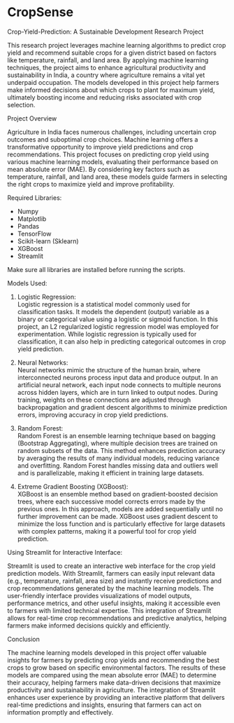# CropSense
Crop-Yield-Prediction: A Sustainable Development Research Project

  This research project leverages machine learning algorithms to predict crop yield and recommend suitable crops for a given district based on factors like temperature, rainfall, and land area. By applying machine learning techniques, the project aims to enhance agricultural productivity and sustainability in India, a country where agriculture remains a vital yet underpaid occupation. The models developed in this project help farmers make informed decisions about which crops to plant for maximum yield, ultimately boosting income and reducing risks associated with crop selection.

Project Overview

  Agriculture in India faces numerous challenges, including uncertain crop outcomes and suboptimal crop choices. Machine learning offers a transformative opportunity to improve yield predictions and crop recommendations. This project focuses on predicting crop yield using various machine learning models, evaluating their performance based on mean absolute error (MAE). By considering key factors such as temperature, rainfall, and land area, these models guide farmers in selecting the right crops to maximize yield and improve profitability.

Required Libraries:
- Numpy
- Matplotlib
- Pandas
- TensorFlow
- Scikit-learn (Sklearn)
- XGBoost
- Streamlit

Make sure all libraries are installed before running the scripts.

Models Used:

1. Logistic Regression:  
   Logistic regression is a statistical model commonly used for classification tasks. It models the dependent (output) variable as a binary or categorical value using a logistic or sigmoid function. In this project, an L2 regularized logistic regression model was employed for experimentation. While logistic regression is typically used for classification, it can also help in predicting categorical outcomes in crop yield prediction.

2. Neural Networks:  
   Neural networks mimic the structure of the human brain, where interconnected neurons process input data and produce output. In an artificial neural network, each input node connects to multiple neurons across hidden layers, which are in turn linked to output nodes. During training, weights on these connections are adjusted through backpropagation and gradient descent algorithms to minimize prediction errors, improving accuracy in crop yield predictions.

3. Random Forest:  
   Random Forest is an ensemble learning technique based on bagging (Bootstrap Aggregating), where multiple decision trees are trained on random subsets of the data. This method enhances prediction accuracy by averaging the results of many individual models, reducing variance and overfitting. Random Forest handles missing data and outliers well and is parallelizable, making it efficient in training large datasets.

4. Extreme Gradient Boosting (XGBoost):  
   XGBoost is an ensemble method based on gradient-boosted decision trees, where each successive model corrects errors made by the previous ones. In this approach, models are added sequentially until no further improvement can be made. XGBoost uses gradient descent to minimize the loss function and is particularly effective for large datasets with complex patterns, making it a powerful tool for crop yield prediction.

Using Streamlit for Interactive Interface:   

  Streamlit is used to create an interactive web interface for the crop yield prediction models. With Streamlit, farmers can easily input relevant data (e.g., temperature, rainfall, area size) and instantly receive predictions and crop recommendations generated by the machine learning models. The user-friendly interface provides visualizations of model outputs, performance metrics, and other useful insights, making it accessible even to farmers with limited technical expertise. This integration of Streamlit allows for real-time crop recommendations and predictive analytics, helping farmers make informed decisions quickly and efficiently.

Conclusion

  The machine learning models developed in this project offer valuable insights for farmers by predicting crop yields and recommending the best crops to grow based on specific environmental factors. The results of these models are compared using the mean absolute error (MAE) to determine their accuracy, helping farmers make data-driven decisions that maximize productivity and sustainability in agriculture. The integration of Streamlit enhances user experience by providing an interactive platform that delivers real-time predictions and insights, ensuring that farmers can act on information promptly and effectively.
